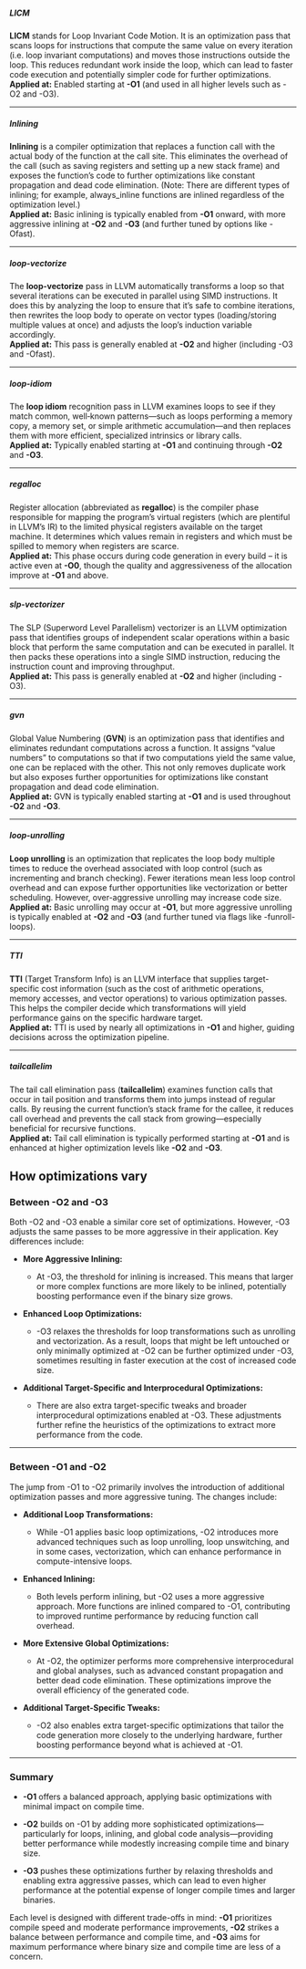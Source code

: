 ##### LICM

**LICM** stands for Loop Invariant Code Motion. It is an optimization pass that scans loops for instructions that compute the same value on every iteration (i.e. loop invariant computations) and moves those instructions outside the loop. This reduces redundant work inside the loop, which can lead to faster code execution and potentially simpler code for further optimizations.  
**Applied at:** Enabled starting at **-O1** (and used in all higher levels such as -O2 and -O3).

---

##### Inlining

**Inlining** is a compiler optimization that replaces a function call with the actual body of the function at the call site. This eliminates the overhead of the call (such as saving registers and setting up a new stack frame) and exposes the function’s code to further optimizations like constant propagation and dead code elimination. (Note: There are different types of inlining; for example, always_inline functions are inlined regardless of the optimization level.)  
**Applied at:** Basic inlining is typically enabled from **-O1** onward, with more aggressive inlining at **-O2** and **-O3** (and further tuned by options like -Ofast).

---

##### loop-vectorize

The **loop-vectorize** pass in LLVM automatically transforms a loop so that several iterations can be executed in parallel using SIMD instructions. It does this by analyzing the loop to ensure that it’s safe to combine iterations, then rewrites the loop body to operate on vector types (loading/storing multiple values at once) and adjusts the loop’s induction variable accordingly.  
**Applied at:** This pass is generally enabled at **-O2** and higher (including -O3 and -Ofast).

---

##### loop-idiom

The **loop idiom** recognition pass in LLVM examines loops to see if they match common, well‑known patterns—such as loops performing a memory copy, a memory set, or simple arithmetic accumulation—and then replaces them with more efficient, specialized intrinsics or library calls.  
**Applied at:** Typically enabled starting at **-O1** and continuing through **-O2** and **-O3**.

---

##### regalloc

Register allocation (abbreviated as **regalloc**) is the compiler phase responsible for mapping the program’s virtual registers (which are plentiful in LLVM’s IR) to the limited physical registers available on the target machine. It determines which values remain in registers and which must be spilled to memory when registers are scarce.  
**Applied at:** This phase occurs during code generation in every build – it is active even at **-O0**, though the quality and aggressiveness of the allocation improve at **-O1** and above.

---

##### slp-vectorizer

The SLP (Superword Level Parallelism) vectorizer is an LLVM optimization pass that identifies groups of independent scalar operations within a basic block that perform the same computation and can be executed in parallel. It then packs these operations into a single SIMD instruction, reducing the instruction count and improving throughput.  
**Applied at:** This pass is generally enabled at **-O2** and higher (including -O3).

---

##### gvn

Global Value Numbering (**GVN**) is an optimization pass that identifies and eliminates redundant computations across a function. It assigns “value numbers” to computations so that if two computations yield the same value, one can be replaced with the other. This not only removes duplicate work but also exposes further opportunities for optimizations like constant propagation and dead code elimination.  
**Applied at:** GVN is typically enabled starting at **-O1** and is used throughout **-O2** and **-O3**.

---

##### loop-unrolling

**Loop unrolling** is an optimization that replicates the loop body multiple times to reduce the overhead associated with loop control (such as incrementing and branch checking). Fewer iterations mean less loop control overhead and can expose further opportunities like vectorization or better scheduling. However, over-aggressive unrolling may increase code size.  
**Applied at:** Basic unrolling may occur at **-O1**, but more aggressive unrolling is typically enabled at **-O2** and **-O3** (and further tuned via flags like -funroll-loops).

---

##### TTI

**TTI** (Target Transform Info) is an LLVM interface that supplies target-specific cost information (such as the cost of arithmetic operations, memory accesses, and vector operations) to various optimization passes. This helps the compiler decide which transformations will yield performance gains on the specific hardware target.  
**Applied at:** TTI is used by nearly all optimizations in **-O1** and higher, guiding decisions across the optimization pipeline.

---

##### tailcallelim

The tail call elimination pass (**tailcallelim**) examines function calls that occur in tail position and transforms them into jumps instead of regular calls. By reusing the current function’s stack frame for the callee, it reduces call overhead and prevents the call stack from growing—especially beneficial for recursive functions.  
**Applied at:** Tail call elimination is typically performed starting at **-O1** and is enhanced at higher optimization levels like **-O2** and **-O3**.



## How optimizations vary
### Between -O2 and -O3

Both -O2 and -O3 enable a similar core set of optimizations. However, -O3 adjusts the same passes to be more aggressive in their application. Key differences include:

- **More Aggressive Inlining:**
    - At -O3, the threshold for inlining is increased. This means that larger or more complex functions are more likely to be inlined, potentially boosting performance even if the binary size grows.
- **Enhanced Loop Optimizations:**
    - -O3 relaxes the thresholds for loop transformations such as unrolling and vectorization. As a result, loops that might be left untouched or only minimally optimized at -O2 can be further optimized under -O3, sometimes resulting in faster execution at the cost of increased code size.
- **Additional Target-Specific and Interprocedural Optimizations:**
    
    - There are also extra target-specific tweaks and broader interprocedural optimizations enabled at -O3. These adjustments further refine the heuristics of the optimizations to extract more performance from the code.

---

### Between -O1 and -O2

The jump from -O1 to -O2 primarily involves the introduction of additional optimization passes and more aggressive tuning. The changes include:

- **Additional Loop Transformations:**
    
    - While -O1 applies basic loop optimizations, -O2 introduces more advanced techniques such as loop unrolling, loop unswitching, and in some cases, vectorization, which can enhance performance in compute-intensive loops.
        
- **Enhanced Inlining:**
    
    - Both levels perform inlining, but -O2 uses a more aggressive approach. More functions are inlined compared to -O1, contributing to improved runtime performance by reducing function call overhead.
        
- **More Extensive Global Optimizations:**
    
    - At -O2, the optimizer performs more comprehensive interprocedural and global analyses, such as advanced constant propagation and better dead code elimination. These optimizations improve the overall efficiency of the generated code.
        
- **Additional Target-Specific Tweaks:**
    
    - -O2 also enables extra target-specific optimizations that tailor the code generation more closely to the underlying hardware, further boosting performance beyond what is achieved at -O1.
        

---

### Summary

- **-O1** offers a balanced approach, applying basic optimizations with minimal impact on compile time.
    
- **-O2** builds on -O1 by adding more sophisticated optimizations—particularly for loops, inlining, and global code analysis—providing better performance while modestly increasing compile time and binary size.
    
- **-O3** pushes these optimizations further by relaxing thresholds and enabling extra aggressive passes, which can lead to even higher performance at the potential expense of longer compile times and larger binaries.
    

Each level is designed with different trade-offs in mind: **-O1** prioritizes compile speed and moderate performance improvements, **-O2** strikes a balance between performance and compile time, and **-O3** aims for maximum performance where binary size and compile time are less of a concern.